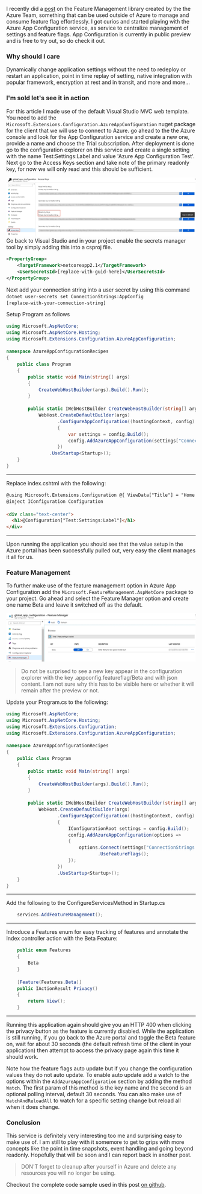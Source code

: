 I recently did a [post](https://chivandikwa.com/feature-management/) on the Feature Management library created by the the Azure Team, something that can be used outside of Azure to manage and consume feature flag effortlessly. I got curios and started playing with the Azure App Configuration service, as service to centralize management of settings and feature flags. App Configuration is currently in public preview and is free to try out, so do check it out.

### Why should I care

Dynamically change application settings without the need to redeploy or restart an application, point in time replay of setting, native integration with popular framework, encryption at rest and in transit, and more and more...

### I'm sold let's see it in action

For this article I made use of the default Visual Studio MVC web template. You need to add the <code>Microsoft.Extensions.Configuration.AzureAppConfiguration</code> nuget package for the client that we will use to connect to Azure. go ahead to the the Azure console and look for the App Configuration service and create a new one, provide a name and choose the Trial subscription. After deployment is done go to the configuration explorer on this service and create a single setting with the name Test:Settings:Label and value 'Azure App Configuration Test'. Next go to the Access Keys section and take note of the primary readonly key, for now we will only read and this should be sufficient.

![access keys](img/access-keys.jpg)
Go back to Visual Studio and in your project enable the secrets manager tool by simply adding this into a csproj file.

```xml
<PropertyGroup>
    <TargetFramework>netcoreapp2.1</TargetFramework>
    <UserSecretsId>[replace-with-guid-here]</UserSecretsId>
</PropertyGroup>
```

Next add your connection string into a user secret by using this command
<code>dotnet user-secrets set ConnectionStrings:AppConfig [replace-with-your-connection-string]</code>

Setup Program as follows

```csharp
using Microsoft.AspNetCore;
using Microsoft.AspNetCore.Hosting;
using Microsoft.Extensions.Configuration.AzureAppConfiguration;

namespace AzureAppConfigurationRecipes
{
    public class Program
    {
        public static void Main(string[] args)
        {
            CreateWebHostBuilder(args).Build().Run();
        }

        public static IWebHostBuilder CreateWebHostBuilder(string[] args) =>
            WebHost.CreateDefaultBuilder(args)
                   .ConfigureAppConfiguration((hostingContext, config) =>
                   {
                       var settings = config.Build();
                       config.AddAzureAppConfiguration(settings["ConnectionStrings:AppConfig"]);
                   })
                .UseStartup<Startup>();
    }
}
```

---

Replace index.cshtml with the following:

```html
@using Microsoft.Extensions.Configuration @{ ViewData["Title"] = "Home Page"; }
@inject IConfiguration Configuration

<div class="text-center">
  <h1>@Configuration["Test:Settings:Label"]</h1>
</div>
```

---

Upon running the application you should see that the value setup in the Azure portal has been successfully pulled out, very easy the client manages it all for us.

### Feature Management

To further make use of the feature management option in Azure App Configuration add the <code>Microsoft.FeatureManagement.AspNetCore</code> package to your project. Go ahead and select the Feature Manager option and create one name Beta and leave it switched off as the default.

![feature-management](img/feature-management.jpg)

> Do not be surprised to see a new key appear in the configuration explorer with the key .appconfig.featureflag/Beta and with json content. I am not sure why this has to be visible here or whether it will remain after the preview or not.

Update your Program.cs to the following:

```csharp
using Microsoft.AspNetCore;
using Microsoft.AspNetCore.Hosting;
using Microsoft.Extensions.Configuration;
using Microsoft.Extensions.Configuration.AzureAppConfiguration;

namespace AzureAppConfigurationRecipes
{
    public class Program
    {
        public static void Main(string[] args)
        {
            CreateWebHostBuilder(args).Build().Run();
        }

        public static IWebHostBuilder CreateWebHostBuilder(string[] args) =>
            WebHost.CreateDefaultBuilder(args)
                   .ConfigureAppConfiguration((hostingContext, config) =>
                   {
                       IConfigurationRoot settings = config.Build();
                       config.AddAzureAppConfiguration(options =>
                       {
                           options.Connect(settings["ConnectionStrings:AppConfig"])
                                  .UseFeatureFlags();
                       });
                   })
                   .UseStartup<Startup>();
    }
}
```

---

Add the following to the ConfigureServicesMethod in Startup.cs

```csharp
    services.AddFeatureManagement();
```

---

Introduce a Features enum for easy tracking of features and annotate the Index controller action with the Beta Feature:

```csharp
    public enum Features
    {
        Beta
    }

    [Feature(Features.Beta)]
    public IActionResult Privacy()
    {
        return View();
    }
```

---

Running this application again should give you an HTTP 400 when clicking the privacy button as the feature is currently disabled. While the application is still running, if you go back to the Azure portal and toggle the Beta feature on, wait for about 30 seconds (the default refresh time of the client in your application) then attempt to access the privacy page again this time it should work.

Note how the feature flags auto update but if you change the configuration values they do not auto update. To enable auto update add a watch to the options within the <code>AddAzureAppConfiguration</code> section by adding the method <code>Watch</code>. The first param of this method is the key name and the second is an optional polling interval, default 30 seconds. You can also make use of <code>WatchAndReloadAll</code> to watch for a specific setting change but reload all when it does change.

### Conclusion

This service is definitely very interesting too me and surprising easy to make use of. I am still to play with it somemore to get to grips with more concepts like the point in time snapshots, event handling and going beyond readonly. Hopefully that will be soon and I can report back in another post.

> DON'T forget to cleanup after yourself in Azure and delete any resources you will no longer be using.

Checkout the complete code sample used in this post [on github](https://github.com/chivandikwa/AzureAppConfigurationRecipes).
